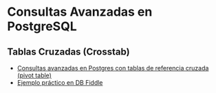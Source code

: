 # Consultas Avanzadas en PostgreSQL

## Tablas Cruzadas (Crosstab)

- [Consultas avanzadas en Postgres con tablas de referencia cruzada (pivot table)](https://ed.team/blog/consultas-avanzadas-en-postgres-con-tablas-de-referencia-cruzada-pivot-table)
- [Ejemplo práctico en DB Fiddle](https://dbfiddle.uk/?rdbms=postgres_10&fiddle=83cf8c556b1932c8d933d7e5e0ed10de)
